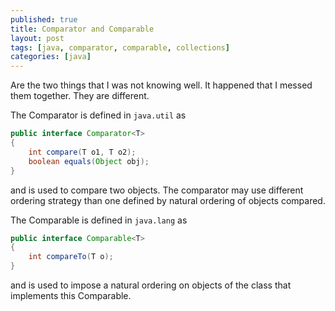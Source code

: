 ```yaml
---
published: true
title: Comparator and Comparable
layout: post
tags: [java, comparator, comparable, collections]
categories: [java]
---
```

Are the two things that I was not knowing well. It happened that I messed them together. They are different. 

The Comparator is defined in `java.util` as 

```java
public interface Comparator<T>
{
    int compare(T o1, T o2);
    boolean equals(Object obj);
}
```

and is used to compare two objects. The comparator may use different ordering strategy than one defined by natural ordering of objects compared.

The Comparable is defined in `java.lang` as

```java
public interface Comparable<T>
{
    int compareTo(T o);
}
```

and is used to impose a natural ordering on objects of the class that implements this Comparable.

